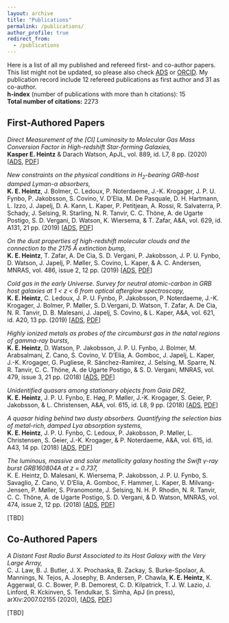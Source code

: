 ```yaml
---
layout: archive
title: "Publications"
permalink: /publications/
author_profile: true
redirect_from:
  - /publications
---
```


Here is a list of all my published and refereed first- and co-author papers. This list
might not be updated, so please also check
[ADS](https://ui.adsabs.harvard.edu/search/filter_property_fq_property=AND&filter_property_fq_property=property%3A%22refereed%22&fq=%7B!type%3Daqp%20v%3D%24fq_property%7D&fq_property=(property%3A%22refereed%22)&q=author%3A%22Heintz%2C%20K.%20E.%22%20year%3A2015-2020&sort=date%20desc%2C%20bibcode%20desc&p_=0)
or [ORCID](https://orcid.org/0000-0002-9389-7413). My publication record include 12 refereed publications as first author and 31 as co-author.  
**h-index** (number of publications with more than h citations): 15  
**Total number of citations:** 2273


## First-Authored Papers

_Direct Measurement of the [CI] Luminosity to Molecular Gas Mass Conversion Factor in High-redshift Star-forming Galaxies,_  
**Kasper E. Heintz** & Darach Watson, ApJL, vol. 889, id. L7, 8 pp. (2020) [[ADS](https://ui.adsabs.harvard.edu/abs/2020ApJ...889L...7H/abstract), [PDF](https://arxiv.org/pdf/2001.05770.pdf)]

_New constraints on the physical conditions in H<sub>2</sub>-bearing GRB-host damped Lyman-α absorbers,_  
**K. E. Heintz**, J. Bolmer, C. Ledoux, P. Noterdaeme, J.-K. Krogager, J. P. U.
Fynbo, P. Jakobsson, S. Covino, V. D’Elia, M. De Pasquale, D. H. Hartmann, L.
Izzo, J. Japelj, D. A. Kann, L. Kaper, P. Petitjean, A. Rossi, R. Salvaterra,
P. Schady, J. Selsing, R. Starling, N. R. Tanvir, C. C. Thöne, A. de Ugarte
Postigo, S. D. Vergani, D. Watson, K. Wiersema, & T. Zafar, A&A, vol. 629, id.
A131, 21 pp. (2019) [[ADS](https://ui.adsabs.harvard.edu/abs/2019A%26A...629A.131H/abstract), [PDF](https://arxiv.org/pdf/1908.02309.pdf)]

_On the dust properties of high-redshift molecular clouds and the connection to the 2175 Å extinction bump,_  
**K. E. Heintz**, T. Zafar, A. De Cia, S. D. Vergani, P. Jakobsson, J. P. U.
Fynbo, D. Watson, J. Japelj, P. Møller, S. Covino, L. Kaper, & A. C. Andersen,
MNRAS, vol. 486, issue 2, 12 pp. (2019) [[ADS](https://ui.adsabs.harvard.edu/abs/2019MNRAS.486.2063H/abstract), [PDF](https://arxiv.org/pdf/1904.04301.pdf)]

_Cold gas in the early Universe. Survey for neutral atomic-carbon in GRB host galaxies at 1 < z < 6 from optical afterglow spectroscopy,_  
**K. E. Heintz**, C. Ledoux, J. P. U. Fynbo, P. Jakobsson, P. Noterdaeme, J.-K.
Krogager, J. Bolmer, P. Møller, S. D.Vergani, D. Watson, T. Zafar, A. De Cia,
N. R. Tanvir, D. B. Malesani, J. Japelj, S. Covino, & L. Kaper, A&A, vol. 621,
id. A20, 13 pp. (2019) [[ADS](https://ui.adsabs.harvard.edu/abs/2019A%26A...621A..20H/abstract), [PDF](https://www.aanda.org/articles/aa/pdf/2019/01/aa34246-18.pdf)]

_Highly ionized metals as probes of the circumburst gas in the natal regions of gamma-ray bursts,_  
**K. E. Heintz**, D. Watson, P. Jakobsson, J. P. U. Fynbo, J. Bolmer, M.
Arabsalmani, Z. Cano, S. Covino, V. D’Elia, A. Gomboc, J. Japelj, L. Kaper,
J.-K. Krogager, G. Pugliese, R. Sánchez-Ramírez, J. Selsing, M. Sparre, N. R.
Tanvir, C. C. Thöne, A. de Ugarte Postigo, & S. D. Vergani, MNRAS, vol. 479,
issue 3, 21 pp. (2018) [[ADS](https://ui.adsabs.harvard.edu/abs/2018MNRAS.479.3456H/abstract), [PDF](https://arxiv.org/pdf/1806.01296.pdf)]

_Unidentified quasars among stationary objects from Gaia DR2,_  
**K. E. Heintz**, J. P. U. Fynbo, E. Høg, P. Møller, J.-K. Krogager, S. Geier,
P. Jakobsson, & L. Christensen, A&A, vol. 615, id. L8, 9 pp. (2018) [[ADS](https://ui.adsabs.harvard.edu/abs/2018A%26A...615L...8H/abstract), [PDF](https://www.aanda.org/articles/aa/pdf/2018/07/aa33396-18.pdf)]

_A quasar hiding behind two dusty absorbers. Quantifying the selection bias of metal-rich, damped Lyα absorption systems,_  
**K. E. Heintz**, J. P. U. Fynbo, C. Ledoux, P. Jakobsson, P. Møller, L.
Christensen, S. Geier, J.-K. Krogager, & P. Noterdaeme, A&A, vol. 615, id. A43,
14 pp. (2018) [[ADS](https://ui.adsabs.harvard.edu/abs/2018A%26A...615A..43H/abstract), [PDF](https://www.aanda.org/articles/aa/pdf/2018/07/aa31964-17.pdf)]

_The luminous, massive and solar metallicity galaxy hosting the Swift γ-ray burst GRB160804A at z = 0.737,_  
K. E. Heintz, D. Malesani, K. Wiersema, P. Jakobsson, J. P. U. Fynbo, S.
Savaglio, Z. Cano, V. D’Elia, A. Gomboc, F. Hammer, L. Kaper, B. Milvang-
Jensen, P. Møller, S. Piranomonte, J. Selsing, N. H. P. Rhodin, N. R. Tanvir,
C. C. Thöne, A. de Ugarte Postigo, S. D. Vergani, & D. Watson, MNRAS, vol. 474,
issue 2, 12 pp. (2018) [[ADS](https://ui.adsabs.harvard.edu/abs/2018MNRAS.474.2738H/abstract), [PDF](https://arxiv.org/pdf/1711.02706.pdf)]

[TBD]

## Co-Authored Papers

*A Distant Fast Radio Burst Associated to its Host Galaxy with the Very Large Array,*  
C. J. Law, B. J. Butler, J. X. Prochaska, B. Zackay, S. Burke-Spolaor,
A. Mannings, N. Tejos, A. Josephy, B. Andersen, P. Chawla, **K. E. Heintz**, K. Aggerwal,
G. C. Bower, P. B. Demorest, C. D. Kilpatrick, T. J. W. Lazio, J. Linford, R.
Kckinven, S. Tendulkar, S. Simha, ApJ (in press), arXiv:2007.02155 (2020), [[ADS](https://ui.adsabs.harvard.edu/abs/2020arXiv200702155L/abstract), [PDF](https://arxiv.org/pdf/2007.02155.pdf)]

[TBD]
